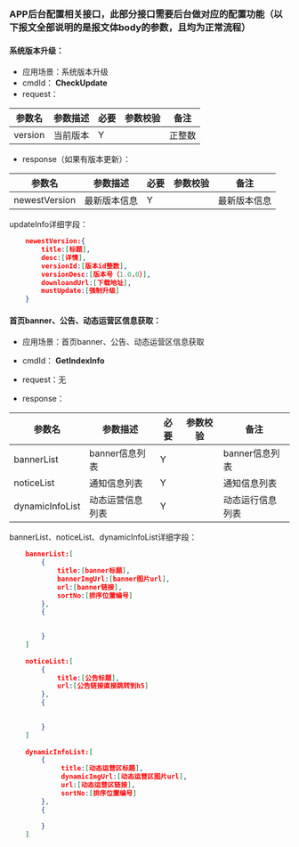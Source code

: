 ### APP后台配置相关接口，此部分接口需要后台做对应的配置功能（以下报文全部说明的是报文体body的参数，且均为正常流程）

#### 系统版本升级：
* 应用场景：系统版本升级
* cmdId： **CheckUpdate**
* request：

|参数名|参数描述|必要|参数校验|备注|
|-|-|-|-|-|
|version|当前版本|Y| |正整数|

* response（如果有版本更新）：

|参数名|参数描述|必要|参数校验|备注|
|-|-|-|-|-|
|newestVersion|最新版本信息|Y| |最新版本信息|

updateInfo详细字段：
```json
    newestVersion:{
        title:[标题],
        desc:[详情],
        versionId:[版本id整数],
        versionDesc:[版本号（1.0.0）],
        downloandUrl:[下载地址],
        mustUpdate:[强制升级]
    }
```

#### 首页banner、公告、动态运营区信息获取：

* 应用场景：首页banner、公告、动态运营区信息获取
* cmdId： **GetIndexInfo**
* request：无

* response：

|参数名|参数描述|必要|参数校验|备注|
|-|-|-|-|-|
|bannerList|banner信息列表|Y| | banner信息列表|
|noticeList|通知信息列表|Y| | 通知信息列表|
|dynamicInfoList|动态运营信息列表|Y| | 动态运行信息列表|

bannerList、noticeList、dynamicInfoList详细字段：
```json
    bannerList:[
        {
            title:[banner标题],
            bannerImgUrl:[banner图片url],
            url:[banner链接],
            sortNo:[排序位置编号]
        },
        {
        

        }
    ]
    
    noticeList:[
        {
            title:[公告标题],
            url:[公告链接直接跳转到h5]
        },
        {
        

        }
    ]
    
    dynamicInfoList:[
        {
             title:[动态运营区标题],
             dynamicImgUrl:[动态运营区图片url],
             url:[动态运营区链接],
             sortNo:[排序位置编号]
        },
        {
        
        }
    ] 
```




